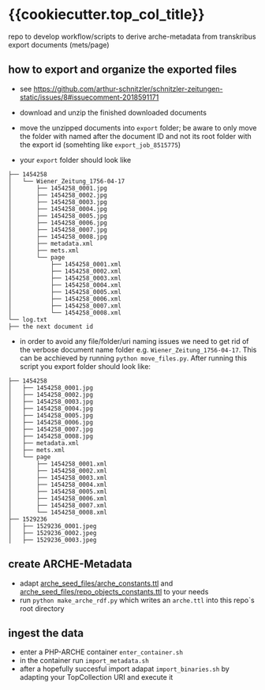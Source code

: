 # {{cookiecutter.top_col_title}}
repo to develop workflow/scripts to derive arche-metadata from transkribus export documents (mets/page)

## how to export and organize the exported files

* see https://github.com/arthur-schnitzler/schnitzler-zeitungen-static/issues/8#issuecomment-2018591171

* download and unzip the finished downloaded documents
* move the unzipped documents into `export` folder; be aware to only move the folder with named after the document ID and not its root folder with the export id (somehting like `export_job_8515775`)
* your `export` folder should look like
```
├── 1454258
│   └── Wiener_Zeitung_1756-04-17
│       ├── 1454258_0001.jpg
│       ├── 1454258_0002.jpg
│       ├── 1454258_0003.jpg
│       ├── 1454258_0004.jpg
│       ├── 1454258_0005.jpg
│       ├── 1454258_0006.jpg
│       ├── 1454258_0007.jpg
│       ├── 1454258_0008.jpg
│       ├── metadata.xml
│       ├── mets.xml
│       └── page
│           ├── 1454258_0001.xml
│           ├── 1454258_0002.xml
│           ├── 1454258_0003.xml
│           ├── 1454258_0004.xml
│           ├── 1454258_0005.xml
│           ├── 1454258_0006.xml
│           ├── 1454258_0007.xml
│           └── 1454258_0008.xml
└── log.txt
├── the next document id
```

* in order to avoid any file/folder/uri naming issues we need to get rid of the verbose document name folder e.g. `Wiener_Zeitung_1756-04-17`. This can be acchieved by running `python move_files.py`. After running this script you export folder should look like:

```
├── 1454258
│   ├── 1454258_0001.jpg
│   ├── 1454258_0002.jpg
│   ├── 1454258_0003.jpg
│   ├── 1454258_0004.jpg
│   ├── 1454258_0005.jpg
│   ├── 1454258_0006.jpg
│   ├── 1454258_0007.jpg
│   ├── 1454258_0008.jpg
│   ├── metadata.xml
│   ├── mets.xml
│   └── page
│       ├── 1454258_0001.xml
│       ├── 1454258_0002.xml
│       ├── 1454258_0003.xml
│       ├── 1454258_0004.xml
│       ├── 1454258_0005.xml
│       ├── 1454258_0006.xml
│       ├── 1454258_0007.xml
│       └── 1454258_0008.xml
├── 1529236
│   ├── 1529236_0001.jpeg
│   ├── 1529236_0002.jpeg
│   ├── 1529236_0003.jpeg
```

## create ARCHE-Metadata

* adapt [arche_seed_files/arche_constants.ttl](arche_seed_files/arche_constants.ttl) and [arche_seed_files/repo_objects_constants.ttl](arche_seed_files/repo_objects_constants.ttl) to your needs
* run `python make_arche_rdf.py` which writes an `arche.ttl` into this repo`s root directory

## ingest the data

* enter a PHP-ARCHE container `enter_container.sh`
* in the container run `import_metadata.sh`
* after a hopefully succesful import adapat `import_binaries.sh` by adapting your TopCollection URI and execute it


